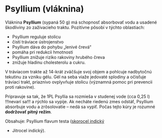 Psyllium (vláknina)
===================

Vláknina **Psyllium** (sypaná 50 g) má schopnosť absorbovať vodu a usadené
škodliviny zo zažívacieho traktu. Pozitívne pôsobí v týchto oblastiach:

* Psyllium reguluje stolicu
* čistí tráviace ústrojenstvo
* Psyllium dáva do pohybu „lenivé črevá“
* pomáha pri redukcii hmotnosti
* Psyllium znižuje riziko rakoviny hrubého čreva
* znižuje hladinu cholesterolu a cukru.

V tráviacom trakte až 14-krát zväčšuje svoj objem a pohlcuje nadbytočnú tekutinu
za vzniku gélu. Gél na seba viaže jedovaté splodiny a očisťuje tráviaci trakt,
priaznivo ovplyvňuje stolicu (významná pomoc pri prevencii proti rakovine).

Pripravuje sa tak, že 1PL Psyllia sa rozmieša v studenej vode (cca 0,25 l)
!!!nevarí sa!!! a rýchlo sa vypije. Ak necháte riedenú zmes odstáť, Psyllium
absorbuje vodu a zrôsolovatie – nedá sa vypiť. Počas tejto kúry je rozumné
**dodržovať pitný režim**.

Obsahuje: Psyllium flavum testa ([skorocel indický](../bylinky/skorocel-indicky)
- Jitrocel indický).

